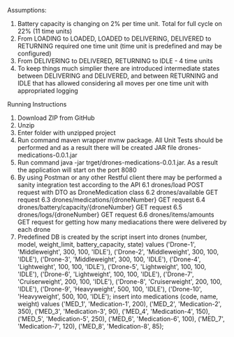 Assumptions: 
1. Battery capacity is changing on 2% per time unit. Total for full cycle on 22% (11 time units)
2. From LOADING to LOADED, LOADED to DELIVERING, DELIVERED to RETURNING required one time unit (time unit is predefined and may be configured)
3. From DELIVERING to DELIVERED, RETURNING to IDLE - 4 time units
4. To keep things much simplier there are introduced intermediate states between DELIVERING and DELIVERED, and between RETURNING and IDLE that has allowed considering all moves per one time unit with appropriated logging

Running Instructions
1. Download ZIP from GitHub
2. Unzip
3. Enter folder with unzipped project
4. Run command maven wrapper mvnw package. All Unit Tests should be performed and as a result there will be created JAR file drones-medications-0.0.1.jar
5. Run command java -jar trget/drones-medications-0.0.1.jar. As a result the application will start on the port 8080
6. By using Postman or any other Restful client there may be performed a sanity integration test according to the API
   6.1 drones/load POST request with DTO as DroneMedication class
   6.2 drones/available GET request
   6.3 drones/medications/{droneNumber} GET request
   6.4 drones/battery/capacity/{droneNumber} GET request
   6.5 drones/logs/{droneNumber} GET request
   6.6 drones/items/amounts GET request for getting how many mediacations there were delivered by each drone
7. Predefined DB is created by the script
   insert into drones (number, model, weight_limit, battery_capacity, state) 
	values
		('Drone-1', 'Middleweight', 300, 100, 'IDLE'),
		('Drone-2', 'Middleweight', 300, 100, 'IDLE'),
		('Drone-3', 'Middleweight', 300, 100, 'IDLE'),
		('Drone-4', 'Lightweight', 100, 100, 'IDLE'),
		('Drone-5', 'Lightweight', 100, 100, 'IDLE'),
		('Drone-6', 'Lightweight', 100, 100, 'IDLE'),
		('Drone-7', 'Cruiserweight', 200, 100, 'IDLE'),
		('Drone-8', 'Cruiserweight', 200, 100, 'IDLE'),
		('Drone-9', 'Heavyweight', 500, 100, 'IDLE'),
		('Drone-10', 'Heavyweight', 500, 100, 'IDLE');
insert into medications (code, name, weight)
	values 
		('MED_1', 'Medication-1', 200),
		('MED_2', 'Medication-2', 350),
		('MED_3', 'Medication-3', 90),
		('MED_4', 'Medication-4', 150),
		('MED_5', 'Medication-5', 250),
		('MED_6', 'Medication-6', 100),
		('MED_7', 'Medication-7', 120),
		('MED_8', 'Medication-8', 85);	
